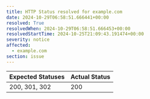 ```yaml
---
title: HTTP Status resolved for example.com
date: 2024-10-29T06:58:51.666441+00:00
resolved: True
resolvedWhen: 2024-10-29T06:58:51.666453+00:00
resolvedStartTime: 2024-10-25T21:09:43.191474+00:00
severity: notice
affected:
  - example.com
section: issue
---
```


| Expected Statuses | Actual Status  |
|-------------------|----------------|
| 200, 301, 302 | 200 |
